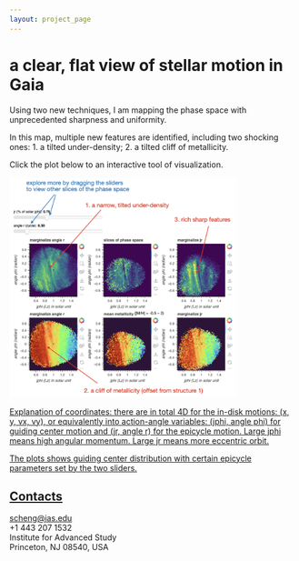 ```yaml
---
layout: project_page
---
```


# a clear, flat view of stellar motion in Gaia

Using two new techniques, I am mapping the phase space with unprecedented sharpness and uniformity.

In this map, multiple new features are identified, including two shocking ones: 1. a tilted under-density; 2. a tilted cliff of metallicity.

Click the plot below to an interactive tool of visualization.

<a href="https://sihaocheng.github.io/phase_space_150_err20_jr0-5_jz0-0.2_m17.html"><img src="https://github.com/SihaoCheng/SihaoCheng.github.io/blob/master/phase_space_marked.png?raw=true" width="400" />

Explanation of coordinates: there are in total 4D for the in-disk motions: (x, y, vx, vy), or equivalently into action-angle variables: 
(jphi, angle phi) for guiding center motion and (jr, angle r) for the epicycle motion. 
Large jphi means high angular momentum. Large jr means more eccentric orbit.

The plots shows guiding center distribution with certain epicycle parameters set by the two sliders.

## Contacts
scheng@ias.edu
<br>
+1 443 207 1532
<br>
Institute for Advanced Study
<br>
Princeton, NJ 08540, USA

